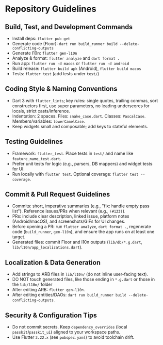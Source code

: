 # Repository Guidelines

## Build, Test, and Development Commands
- Install deps: `flutter pub get`
- Generate code (Floor): `dart run build_runner build --delete-conflicting-outputs`
- Generate l10n: `flutter gen-l10n`
- Analyze & format: `flutter analyze` and `dart format .`
- Run app: `flutter run -d macos` or `flutter run -d android`
- Build release: `flutter build apk` (Android), `flutter build macos`
- Tests: `flutter test` (add tests under `test/`)

## Coding Style & Naming Conventions
- Dart 3 with `flutter_lints`; key rules: single quotes, trailing commas, sort constructors first, use super parameters, no leading underscores for locals, strict casts/inference.
- Indentation: 2 spaces. Files: `snake_case.dart`. Classes: `PascalCase`. Members/variables: `lowerCamelCase`.
- Keep widgets small and composable; add keys to stateful elements.

## Testing Guidelines
- Framework: `flutter_test`. Place tests in `test/` and name like `feature_name_test.dart`.
- Prefer unit tests for logic (e.g., parsers, DB mappers) and widget tests for UI.
- Run locally with `flutter test`. Optional coverage: `flutter test --coverage`.

## Commit & Pull Request Guidelines
- Commits: short, imperative summaries (e.g., "fix: handle empty pass list"). Reference issues/PRs when relevant (e.g., `(#123)`).
- PRs: include clear description, linked issue, platform notes (Android/macOS), and screenshots/GIFs for UI changes.
- Before opening a PR: run `flutter analyze`, `dart format .`, regenerate code (`build_runner`, `gen-l10n`), and ensure the app runs on at least one target.
- Generated files: commit Floor and l10n outputs (`lib/db/*.g.dart`, `lib/l10n/app_localizations.dart`).

## Localization & Data Generation
- Add strings to ARB files in `lib/l10n/` (do not inline user-facing text).
- DO NOT touch generated files, like those ending in `*.g.dart` or those in the `lib/l10n/` folder
- After editing ARB: `flutter gen-l10n`.
- After editing entities/DAOs: `dart run build_runner build --delete-conflicting-outputs`.

## Security & Configuration Tips
- Do not commit secrets. Keep `dependency_overrides` (local `passkit`/`passkit_ui`) aligned to your workspace paths.
- Use Flutter `3.22.x` (see `pubspec.yaml`) to avoid toolchain drift.

